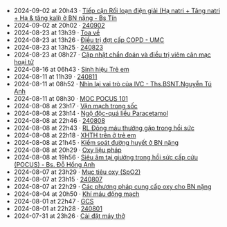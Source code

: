 - 2024-09-02 at 20h43 · [Tiếp cận Rối loạn điện giải (Hạ natri + Tăng natri + Hạ & tăng kali) ở BN nặng - Bs Tín](../Ti%E1%BA%BFp%20c%E1%BA%ADn%20R%E1%BB%91i%20lo%E1%BA%A1n%20%C4%91i%E1%BB%87n%20gi%E1%BA%A3i%20(H%E1%BA%A1%20natri%20+%20T%C4%83ng%20natri%20+%20H%E1%BA%A1%20&%20t%C4%83ng%20kali)%20%E1%BB%9F%20BN%20n%E1%BA%B7ng%20-%20Bs%20T%C3%ADn.md)
- 2024-09-02 at 20h02 · [240902](../Daily/240902.md)
- 2024-08-23 at 13h39 · [Toa về](../100%20Reference%20notes/Toa%20v%E1%BB%81.md)
- 2024-08-23 at 13h26 · [Điều trị đợt cấp COPD - UMC](../%C4%90i%E1%BB%81u%20tr%E1%BB%8B%20%C4%91%E1%BB%A3t%20c%E1%BA%A5p%20COPD%20-%20UMC.md)
- 2024-08-23 at 13h25 · [240823](../Daily/240823.md)
- 2024-08-23 at 08h27 · [Cập nhật chẩn đoán và điều trị viêm cân mạc hoại tử](../C%E1%BA%ADp%20nh%E1%BA%ADt%20ch%E1%BA%A9n%20%C4%91o%C3%A1n%20v%C3%A0%20%C4%91i%E1%BB%81u%20tr%E1%BB%8B%20vi%C3%AAm%20c%C3%A2n%20m%E1%BA%A1c%20ho%E1%BA%A1i%20t%E1%BB%AD.md)
- 2024-08-16 at 06h43 · [Sinh hiệu Trẻ em](../Sinh%20hi%E1%BB%87u%20Tr%E1%BA%BB%20em.md)
- 2024-08-11 at 11h39 · [240811](../Daily/240811.md)
- 2024-08-11 at 08h52 · [Nhìn lại vai trò của IVC - Ths.BSNT.Nguyễn Tú Anh](../Nh%C3%ACn%20l%E1%BA%A1i%20vai%20tr%C3%B2%20c%E1%BB%A7a%20IVC%20-%20Ths.BSNT.Nguy%E1%BB%85n%20T%C3%BA%20Anh.md)
- 2024-08-11 at 08h30 · [MOC POCUS 101](../100%20Reference%20notes/MOC%20POCUS%20101.md)
- 2024-08-08 at 23h17 · [Vận mạch trong sốc](../V%E1%BA%ADn%20m%E1%BA%A1ch%20trong%20s%E1%BB%91c.md)
- 2024-08-08 at 23h14 · [Ngộ độc-quá liều Paracetamol](../Ng%E1%BB%99%20%C4%91%E1%BB%99c-qu%C3%A1%20li%E1%BB%81u%20Paracetamol.md)
- 2024-08-08 at 22h46 · [240808](../Daily/240808.md)
- 2024-08-08 at 22h43 · [RL Đông máu thường gặp trong hồi sức](../RL%20%C4%90%C3%B4ng%20m%C3%A1u%20th%C6%B0%E1%BB%9Dng%20g%E1%BA%B7p%20trong%20h%E1%BB%93i%20s%E1%BB%A9c.md)
- 2024-08-08 at 22h18 · [XHTH trên ở trẻ em](../XHTH%20tr%C3%AAn%20%E1%BB%9F%20tr%E1%BA%BB%20em.md)
- 2024-08-08 at 21h45 · [Kiểm soát đường huyết ở BN nặng](../Ki%E1%BB%83m%20so%C3%A1t%20%C4%91%C6%B0%E1%BB%9Dng%20huy%E1%BA%BFt%20%E1%BB%9F%20BN%20n%E1%BA%B7ng.md)
- 2024-08-08 at 20h29 · [Oxy liệu pháp](../100%20Reference%20notes/Oxy%20li%E1%BB%87u%20ph%C3%A1p.md)
- 2024-08-08 at 19h56 · [Siêu âm tại giường trong hồi sức cấp cứu (POCUS) - Bs. Đỗ Hồng Anh](../Si%C3%AAu%20%C3%A2m%20t%E1%BA%A1i%20gi%C6%B0%E1%BB%9Dng%20trong%20h%E1%BB%93i%20s%E1%BB%A9c%20c%E1%BA%A5p%20c%E1%BB%A9u%20(POCUS)%20-%20Bs.%20%C4%90%E1%BB%97%20H%E1%BB%93ng%20Anh.md)
- 2024-08-07 at 23h29 · [Mục tiêu oxy (SpO2)](../M%E1%BB%A5c%20ti%C3%AAu%20oxy%20(SpO2).md)
- 2024-08-07 at 23h15 · [240807](../Daily/240807.md)
- 2024-08-07 at 22h29 · [Các phương pháp cung cấp oxy cho BN nặng](../C%C3%A1c%20ph%C6%B0%C6%A1ng%20ph%C3%A1p%20cung%20c%E1%BA%A5p%20oxy%20cho%20BN%20n%E1%BA%B7ng.md)
- 2024-08-04 at 20h50 · [Khí máu động mạch](../100%20Reference%20notes/Kh%C3%AD%20m%C3%A1u%20%C4%91%E1%BB%99ng%20m%E1%BA%A1ch.md)
- 2024-08-01 at 22h47 · [GCS](../The%20TRIO/GCS.md)
- 2024-08-01 at 22h28 · [240801](../Daily/240801.md)
- 2024-07-31 at 23h26 · [Cài đặt máy thở](../C%C3%A0i%20%C4%91%E1%BA%B7t%20m%C3%A1y%20th%E1%BB%9F.md)
